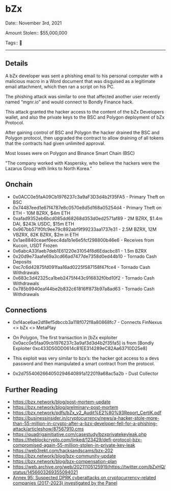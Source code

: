 # bZx

Date:: November 3rd, 2021

Amount Stolen:: $55,000,000

Tags:: 🔑

---


## Details 

A bZx developer was sent a phishing email to his personal computer with a malicious macro in a Word document that was disguised as a legitimate email attachment, which then ran a script on his PC.

The phishing attack was similar to one that affected another user recently named “mgnr.io” and would connect to Bondly Finance hack.

This attack granted the hacker access to the content of the bZx Developers wallet, and also the private keys to the BSC and Polygon deployment of bZx Protocol. 

After gaining control of BSC and Polygon the hacker drained the BSC and Polygon protocol, then upgraded the contract to allow draining of all tokens that the contracts had given unlimited approval.

Most losses were on Polygon and Binance Smart Chain (BSC)

"The company worked with Kaspersky, who believe the hackers were the Lazarus Group with links to North Korea."


## Onchain

- 0x0ACC0e5faA09Cb1976237c3a9aF3D3d4b2f35FA5 - Primary Theft on BSC 
- 0x74487eed1e67f4787e8c0570e8d5d168a05254d4 - Primary Theft on ETH - 10M BZRX, $4m ETH
- 0xafad9352eb6bcd085dd68268d353d0ed2571af89 - 2M BZRX, $1.4m DAI, $243k USDC, $15m ETH
- 0x967bb571f0fc9ee79c892abf9f99233aa1737e31 - 2.5M BZRX, 12M VBZRX, 82K BZRX, $2m in ETH
- 0x1ae8840ceaef6eec4da1b1e6e5fcf298800b46e6 - Receives from Kucoin, USDT Frozen
- 0x6abcA33faeb7deb1E61220e31054f8d6Edacbc81 - 1.5m BZRX
- 0x20d9e73aafe69a3cd66ad7477de7358d0ed44b10 - Tornado Cash Deposits
- 0xc7c6d42875fd091faa16ad0225f587158f47fce4 - Tornado Cash Withdrawals
- 0x683c3d42325ca1beb2475f443c916832f0bd10f2 - Tornado Cash Withdrawals
- 0x785b9940eaf44be2b832c61816ff873b97a8ad63 - Tornado Cash Withdrawals



## Connections 

- 0xf4ace6ae2df8ef5dbccb3a118f072f8a80868fc7 - Connects FinNexus <> bZx <> MetaPlay

- On Polygon, The first transaction in [bZx exploiter 0x0acc0e5faa09cb1976237c3a9af3d3d4b2f35fa5] is from [Bondly Exploiter 0xc433D50DD0614c81EE314289eC82Aa63710D25e8]

- This exploit was very similar to bzx’s: the hacker got access to a devs password and then manipulated a smart contract from the protocol. 

- 0x2d7554062664050294640891a122019a68ac5a2b - Dust Collector 


## Further Reading

- https://bzx.network/blog/post-mortem-update
- https://bzx.network/blog/prelminary-post-mortem
- https://bzx.network/pdfs/bZx_v2_Audit%E2%80%93Report_CertiK.pdf
- https://businessinsider.in/cryptocurrency/news/a-hacker-stole-more-than-55-million-in-crypto-after-a-bzx-developer-fell-for-a-phishing-attack/articleshow/87567910.cms
- https://quadrigainitiative.com/casestudy/bzxprivatekeyleak.php
- https://theblockcrypto.com/linked/123429/defi-protocol-bzx-compromised-again-55-million-stolen-in-private-key-leak
- https://web3rekt.com/hacksandscams/bzx-202
- https://bzx.network/blog/bzx-community-update
- https://bzx.network/blog/bzx-compensation-plan
- https://web.archive.org/web/20211105125919/https://twitter.com/bZxHQ/status/1456603269355094021
- [Annex 95: Suspected DPRK cyberattacks on cryptocurrency-related companies (2017-2023) investigated by the Panel](../pdfs/2024-03-07_UN-Security-Council_s-2024-215.pdf)





